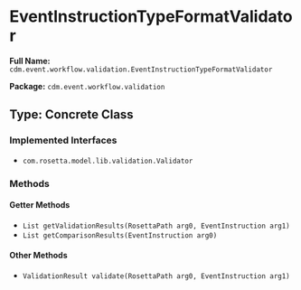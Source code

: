 # EventInstructionTypeFormatValidator

**Full Name:** `cdm.event.workflow.validation.EventInstructionTypeFormatValidator`

**Package:** `cdm.event.workflow.validation`

## Type: Concrete Class

### Implemented Interfaces

- `com.rosetta.model.lib.validation.Validator`

### Methods

#### Getter Methods

- `List getValidationResults(RosettaPath arg0, EventInstruction arg1)`
- `List getComparisonResults(EventInstruction arg0)`

#### Other Methods

- `ValidationResult validate(RosettaPath arg0, EventInstruction arg1)`

